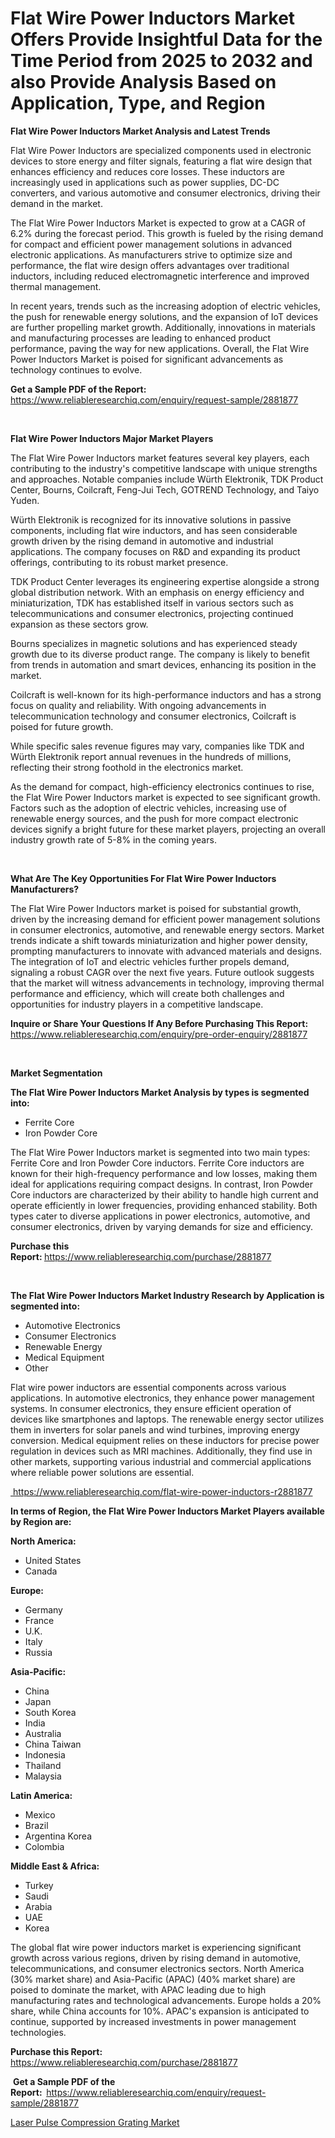 <p><h1>Flat Wire Power Inductors Market Offers Provide Insightful Data for the Time Period from 2025 to 2032 and also Provide Analysis Based on Application, Type, and Region</h1></p><p><strong>Flat Wire Power Inductors Market Analysis and Latest Trends</strong></p>
<p><p>Flat Wire Power Inductors are specialized components used in electronic devices to store energy and filter signals, featuring a flat wire design that enhances efficiency and reduces core losses. These inductors are increasingly used in applications such as power supplies, DC-DC converters, and various automotive and consumer electronics, driving their demand in the market.</p><p>The Flat Wire Power Inductors Market is expected to grow at a CAGR of 6.2% during the forecast period. This growth is fueled by the rising demand for compact and efficient power management solutions in advanced electronic applications. As manufacturers strive to optimize size and performance, the flat wire design offers advantages over traditional inductors, including reduced electromagnetic interference and improved thermal management.</p><p>In recent years, trends such as the increasing adoption of electric vehicles, the push for renewable energy solutions, and the expansion of IoT devices are further propelling market growth. Additionally, innovations in materials and manufacturing processes are leading to enhanced product performance, paving the way for new applications. Overall, the Flat Wire Power Inductors Market is poised for significant advancements as technology continues to evolve.</p></p>
<p><strong>Get a Sample PDF of the Report:&nbsp;</strong> <a href="https://www.reliableresearchiq.com/enquiry/request-sample/2881877?utm_campaign=3318&utm_medium=2&utm_source=Github&utm_content=ia&utm_term=12032025&utm_id=flat-wire-power-inductors">https://www.reliableresearchiq.com/enquiry/request-sample/2881877</a></p>
<p>&nbsp;</p>
<p><strong>Flat Wire Power Inductors Major Market Players</strong></p>
<p><p>The Flat Wire Power Inductors market features several key players, each contributing to the industry's competitive landscape with unique strengths and approaches. Notable companies include Würth Elektronik, TDK Product Center, Bourns, Coilcraft, Feng-Jui Tech, GOTREND Technology, and Taiyo Yuden.</p><p>Würth Elektronik is recognized for its innovative solutions in passive components, including flat wire inductors, and has seen considerable growth driven by the rising demand in automotive and industrial applications. The company focuses on R&D and expanding its product offerings, contributing to its robust market presence.</p><p>TDK Product Center leverages its engineering expertise alongside a strong global distribution network. With an emphasis on energy efficiency and miniaturization, TDK has established itself in various sectors such as telecommunications and consumer electronics, projecting continued expansion as these sectors grow.</p><p>Bourns specializes in magnetic solutions and has experienced steady growth due to its diverse product range. The company is likely to benefit from trends in automation and smart devices, enhancing its position in the market. </p><p>Coilcraft is well-known for its high-performance inductors and has a strong focus on quality and reliability. With ongoing advancements in telecommunication technology and consumer electronics, Coilcraft is poised for future growth.</p><p>While specific sales revenue figures may vary, companies like TDK and Würth Elektronik report annual revenues in the hundreds of millions, reflecting their strong foothold in the electronics market.</p><p>As the demand for compact, high-efficiency electronics continues to rise, the Flat Wire Power Inductors market is expected to see significant growth. Factors such as the adoption of electric vehicles, increasing use of renewable energy sources, and the push for more compact electronic devices signify a bright future for these market players, projecting an overall industry growth rate of 5-8% in the coming years.</p></p>
<p>&nbsp;</p>
<p><strong>What Are The Key Opportunities For Flat Wire Power Inductors Manufacturers?</strong></p>
<p><p>The Flat Wire Power Inductors market is poised for substantial growth, driven by the increasing demand for efficient power management solutions in consumer electronics, automotive, and renewable energy sectors. Market trends indicate a shift towards miniaturization and higher power density, prompting manufacturers to innovate with advanced materials and designs. The integration of IoT and electric vehicles further propels demand, signaling a robust CAGR over the next five years. Future outlook suggests that the market will witness advancements in technology, improving thermal performance and efficiency, which will create both challenges and opportunities for industry players in a competitive landscape.</p></p>
<p><strong>Inquire or Share Your Questions If Any Before Purchasing This Report:</strong> <a href="https://www.reliableresearchiq.com/enquiry/pre-order-enquiry/2881877?utm_campaign=3318&utm_medium=2&utm_source=Github&utm_content=ia&utm_term=12032025&utm_id=flat-wire-power-inductors">https://www.reliableresearchiq.com/enquiry/pre-order-enquiry/2881877</a></p>
<p>&nbsp;</p>
<p><strong>Market Segmentation</strong></p>
<p><strong>The Flat Wire Power Inductors Market Analysis by types is segmented into:</strong></p>
<p><ul><li>Ferrite Core</li><li>Iron Powder Core</li></ul></p>
<p><p>The Flat Wire Power Inductors market is segmented into two main types: Ferrite Core and Iron Powder Core inductors. Ferrite Core inductors are known for their high-frequency performance and low losses, making them ideal for applications requiring compact designs. In contrast, Iron Powder Core inductors are characterized by their ability to handle high current and operate efficiently in lower frequencies, providing enhanced stability. Both types cater to diverse applications in power electronics, automotive, and consumer electronics, driven by varying demands for size and efficiency.</p></p>
<p><strong>Purchase this Report:&nbsp;</strong><a href="https://www.reliableresearchiq.com/purchase/2881877?utm_campaign=3318&utm_medium=2&utm_source=Github&utm_content=ia&utm_term=12032025&utm_id=flat-wire-power-inductors">https://www.reliableresearchiq.com/purchase/2881877</a></p>
<p>&nbsp;</p>
<p><strong>The Flat Wire Power Inductors Market Industry Research by Application is segmented into:</strong></p>
<p><ul><li>Automotive Electronics</li><li>Consumer Electronics</li><li>Renewable Energy</li><li>Medical Equipment</li><li>Other</li></ul></p>
<p><p>Flat wire power inductors are essential components across various applications. In automotive electronics, they enhance power management systems. In consumer electronics, they ensure efficient operation of devices like smartphones and laptops. The renewable energy sector utilizes them in inverters for solar panels and wind turbines, improving energy conversion. Medical equipment relies on these inductors for precise power regulation in devices such as MRI machines. Additionally, they find use in other markets, supporting various industrial and commercial applications where reliable power solutions are essential.</p></p>
<p><a href="https://www.reliableresearchiq.com/flat-wire-power-inductors-r2881877?utm_campaign=3318&utm_medium=2&utm_source=Github&utm_content=ia&utm_term=12032025&utm_id=flat-wire-power-inductors">&nbsp;https://www.reliableresearchiq.com/flat-wire-power-inductors-r2881877</a></p>
<p><strong>In terms of Region, the Flat Wire Power Inductors Market Players available by Region are:</strong></p>
<p>
    <p> <strong> North America: </strong>
        <ul>
            <li>United States</li>
            <li>Canada</li>
        </ul>
        </p> 
    <p> <strong> Europe: </strong>
        <ul>
            <li>Germany</li>
            <li>France</li>
            <li>U.K.</li>
            <li>Italy</li>
            <li>Russia</li>
        </ul>
        </p> 
    <p> <strong> Asia-Pacific: </strong>
        <ul>
            <li>China</li>
            <li>Japan</li>
            <li>South Korea</li>
            <li>India</li>
            <li>Australia</li>
            <li>China Taiwan</li>
            <li>Indonesia</li>
            <li>Thailand</li>
            <li>Malaysia</li>
        </ul>
        </p> 
    <p> <strong> Latin America: </strong>
        <ul>
            <li>Mexico</li>
            <li>Brazil</li>
            <li>Argentina Korea</li>
            <li>Colombia</li>
        </ul>
        </p> 
    <p> <strong> Middle East & Africa: </strong>
        <ul>
            <li>Turkey</li>
            <li>Saudi</li>
            <li>Arabia</li>
            <li>UAE</li>
            <li>Korea</li>
        </ul>
    </p>
    </p>
<p><p>The global flat wire power inductors market is experiencing significant growth across various regions, driven by rising demand in automotive, telecommunications, and consumer electronics sectors. North America (30% market share) and Asia-Pacific (APAC) (40% market share) are poised to dominate the market, with APAC leading due to high manufacturing rates and technological advancements. Europe holds a 20% share, while China accounts for 10%. APAC's expansion is anticipated to continue, supported by increased investments in power management technologies.</p></p>
<p><strong>Purchase this Report: </strong><a href="https://www.reliableresearchiq.com/purchase/2881877?utm_campaign=3318&utm_medium=2&utm_source=Github&utm_content=ia&utm_term=12032025&utm_id=flat-wire-power-inductors">https://www.reliableresearchiq.com/purchase/2881877</a></p>
<p>&nbsp;<strong>Get a Sample PDF of the Report:&nbsp;&nbsp;</strong><a href="https://www.reliableresearchiq.com/enquiry/request-sample/2881877?utm_campaign=3318&utm_medium=2&utm_source=Github&utm_content=ia&utm_term=12032025&utm_id=flat-wire-power-inductors">https://www.reliableresearchiq.com/enquiry/request-sample/2881877</a></p>
<p><strong></strong></p>
<p><p><a href="https://github.com/geyangvayora/Market-Research-Report-List-1/blob/main/laser-pulse-compression-grating-market.md?utm_campaign=3318&utm_medium=2&utm_source=Github&utm_content=ia&utm_term=12032025&utm_id=flat-wire-power-inductors">Laser Pulse Compression Grating Market</a></p></p>